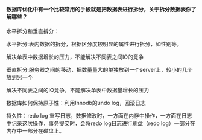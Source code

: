 #### 数据库优化中有一个比较常用的手段就是把数据表进行拆分，关于拆分数据表你了解哪些？

水平拆分和垂直拆分：

水平拆分:表内数据的拆分，根据区分度较明显的属性进行拆分，如性别等。

解决单表中数据增长的压力，不能解决不同表之间IO的竞争

垂直拆分:服务器之间的移动，把数量量大的单独放到一个server上，较小的几个放到另一个

解决不同表之间的IO竞争，不能解决单表中数据量增长的压力

数据库如何保持原子性：利用Innodb的undo log，回滚日志

持久性：redo log 重写日志，数据修改时，一方面在内存中操作，一方面在日志中记录这次操作，事务提交时，会将redo log日志进行刷盘（redo log）一部分在内存中一部分在磁盘上。